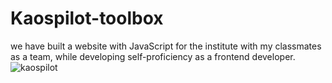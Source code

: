 # Kaospilot-toolbox
we have built a website with JavaScript for the institute with my classmates as a team, while developing self-proficiency as a frontend developer.
![kaospilot](https://github.com/Hadis-jamali/Kaospilot-toolbox/assets/132214893/2fae5b83-c7f0-4aa4-982c-f57c8657ddd5)
